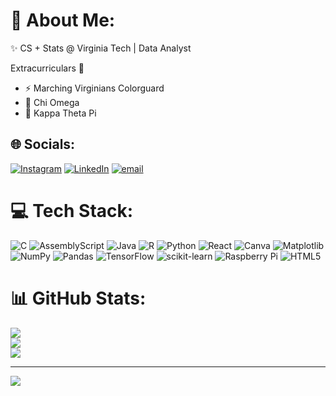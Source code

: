 # 💫 About Me:
✨ CS + Stats @ Virginia Tech | Data Analyst

Extracurriculars 💫
- ⚡ Marching Virginians Colorguard
- 👯 Chi Omega
- 🌱 Kappa Theta Pi


## 🌐 Socials:
[![Instagram](https://img.shields.io/badge/Instagram-%23E4405F.svg?logo=Instagram&logoColor=white)](https://instagram.com/anta.raj) [![LinkedIn](https://img.shields.io/badge/LinkedIn-%230077B5.svg?logo=linkedin&logoColor=white)](https://www.linkedin.com/in/antara-rajgopal/) [![email](https://img.shields.io/badge/Email-D14836?logo=gmail&logoColor=white)](mailto:antara.rajgopal@gmail.com) 

# 💻 Tech Stack:
![C](https://img.shields.io/badge/c-%2300599C.svg?style=for-the-badge&logo=c&logoColor=white) ![AssemblyScript](https://img.shields.io/badge/assembly%20script-%23000000.svg?style=for-the-badge&logo=assemblyscript&logoColor=white) ![Java](https://img.shields.io/badge/java-%23ED8B00.svg?style=for-the-badge&logo=openjdk&logoColor=white) ![R](https://img.shields.io/badge/r-%23276DC3.svg?style=for-the-badge&logo=r&logoColor=white) ![Python](https://img.shields.io/badge/python-3670A0?style=for-the-badge&logo=python&logoColor=ffdd54) ![React](https://img.shields.io/badge/react-%2320232a.svg?style=for-the-badge&logo=react&logoColor=%2361DAFB) ![Canva](https://img.shields.io/badge/Canva-%2300C4CC.svg?style=for-the-badge&logo=Canva&logoColor=white) ![Matplotlib](https://img.shields.io/badge/Matplotlib-%23ffffff.svg?style=for-the-badge&logo=Matplotlib&logoColor=black) ![NumPy](https://img.shields.io/badge/numpy-%23013243.svg?style=for-the-badge&logo=numpy&logoColor=white) ![Pandas](https://img.shields.io/badge/pandas-%23150458.svg?style=for-the-badge&logo=pandas&logoColor=white) ![TensorFlow](https://img.shields.io/badge/TensorFlow-%23FF6F00.svg?style=for-the-badge&logo=TensorFlow&logoColor=white) ![scikit-learn](https://img.shields.io/badge/scikit--learn-%23F7931E.svg?style=for-the-badge&logo=scikit-learn&logoColor=white) ![Raspberry Pi](https://img.shields.io/badge/-Raspberry_Pi-C51A4A?style=for-the-badge&logo=Raspberry-Pi) ![HTML5](https://img.shields.io/badge/html5-%23E34F26.svg?style=for-the-badge&logo=html5&logoColor=white)
# 📊 GitHub Stats:
![](https://github-readme-stats.vercel.app/api?username=antararaj&theme=dark&hide_border=true&include_all_commits=false&count_private=false)<br/>
![](https://nirzak-streak-stats.vercel.app/?user=antararaj&theme=dark&hide_border=true)<br/>
![](https://github-readme-stats.vercel.app/api/top-langs/?username=antararaj&theme=dark&hide_border=true&include_all_commits=false&count_private=false&layout=compact)

---
[![](https://visitcount.itsvg.in/api?id=antararaj&icon=0&color=0)](https://visitcount.itsvg.in)

<!-- Proudly created with GPRM ( https://gprm.itsvg.in ) -->

<!--
**antararaj/antararaj** is a ✨ _special_ ✨ repository because its `README.md` (this file) appears on your GitHub profile.

Here are some ideas to get you started:

- 🔭 I’m currently working on ...
- 🌱 I’m currently learning ...
- 👯 I’m looking to collaborate on ...
- 🤔 I’m looking for help with ...
- 💬 Ask me about ...
- 📫 How to reach me: ...
- 😄 Pronouns: ...
- ⚡ Fun fact: ...
-->
